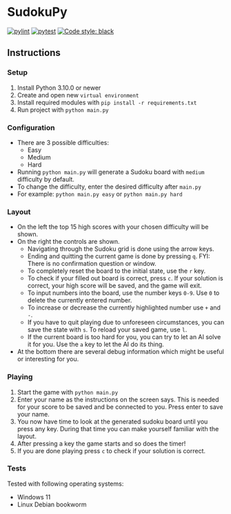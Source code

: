 # SudokuPy
[![pylint](https://github.com/itacentury/SudokuPy/actions/workflows/pylint.yml/badge.svg)](https://github.com/itacentury/SudokuPy/actions/workflows/pylint.yml)
[![pytest](https://github.com/itacentury/SudokuPy/actions/workflows/pytest.yml/badge.svg)](https://github.com/itacentury/SudokuPy/actions/workflows/pytest.yml)
[![Code style: black](https://img.shields.io/badge/code%20style-black-000000.svg)](https://github.com/psf/black)

## Instructions

### Setup

1. Install Python 3.10.0 or newer
2. Create and open new `virtual environment`
3. Install required modules with `pip install -r requirements.txt`
4. Run project with `python main.py`

### Configuration

* There are 3 possible difficulties:
  * Easy
  * Medium
  * Hard
* Running `python main.py` will generate a Sudoku board with `medium` difficulty by default.
* To change the difficulty, enter the desired difficulty after `main.py`
* For example: `python main.py easy` or `python main.py hard`

### Layout

* On the left the top 15 high scores with your chosen difficulty will be shown.
* On the right the controls are shown.
  * Navigating through the Sudoku grid is done using the arrow keys.
  * Ending and quitting the current game is done by pressing `q`. FYI: There is no confirmation question or window.
  * To completely reset the board to the initial state, use the `r` key.
  * To check if your filled out board is correct, press `c`. If your solution is correct, your high score will be saved, and the game will exit.
  * To input numbers into the board, use the number keys `0-9`. Use `0` to delete the currently entered number.
  * To increase or decrease the currently highlighted number use `+` and `-`.
  * If you have to quit playing due to unforeseen circumstances, you can save the state with `s`. To reload your saved game, use `l`.
  * If the current board is too hard for you, you can try to let an AI solve it for you. Use the `a` key to let the AI do its thing.
* At the bottom there are several debug information which might be useful or interesting for you.

### Playing

1. Start the game with `python main.py`
2. Enter your name as the instructions on the screen says. This is needed for your score to be saved and be connected to you. Press enter to save your name.
3. You now have time to look at the generated sudoku board until you press any key. During that time you can make yourself familiar with the layout.
4. After pressing a key the game starts and so does the timer!
5. If you are done playing press `c` to check if your solution is correct.

### Tests

Tested with following operating systems:

* Windows 11
* Linux Debian bookworm
